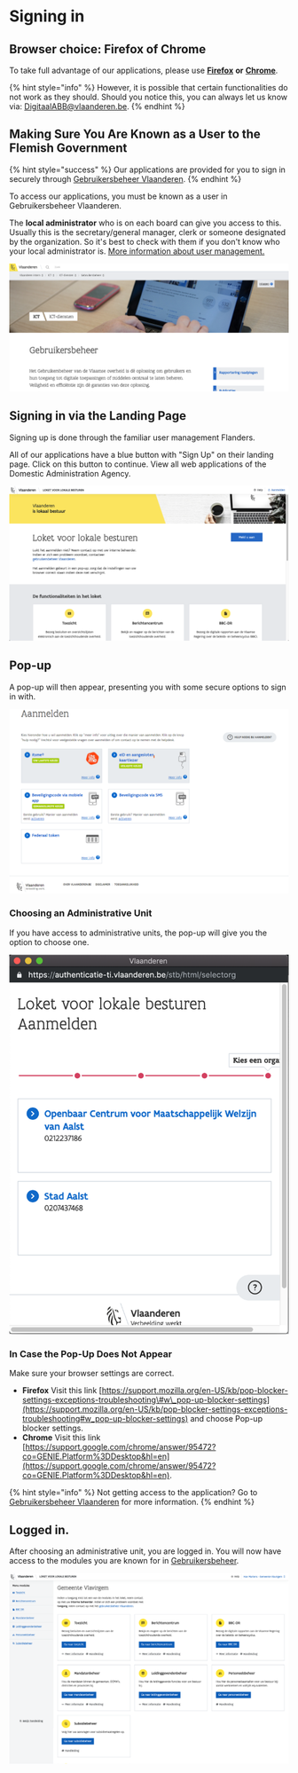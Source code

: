 # Signing in

## Browser choice: Firefox of Chrome

To take full advantage of our applications, please use [**Firefox**](https://www.mozilla.org/nl/firefox/new/) **or** [**Chrome**](https://www.google.com/chrome/).

{% hint style="info" %}
However, it is possible that certain functionalities do not work as they should. Should you notice this, you can always let us know via: [DigitaalABB@vlaanderen.be](mailto:DigitaalABB@vlaanderen.be).
{% endhint %}

## Making Sure You Are Known as a User to the Flemish Government

{% hint style="success" %}
Our applications are provided for you to sign in securely through [Gebruikersbeheer Vlaanderen](./).
{% endhint %}

To access our applications, you must be known as a user in Gebruikersbeheer Vlaanderen.

The **local administrator** who is on each board can give you access to this. Usually this is the secretary/general manager, clerk or someone designated by the organization. So it's best to check with them if you don't know who your local administrator is. [More information about user management.](./)

![Gebruikersbeheer Vlaanderen](../../.gitbook/assets/gebruikersbeheer-vlaanderen%20%282%29.png)

## Signing in via the Landing Page

Signing up is done through the familiar user management Flanders.

All of our applications have a blue button with "Sign Up" on their landing page. Click on this button to continue. View all web applications of the Domestic Administration Agency.

![Example of logging in with the blue button: Loket Lokaal Bestuur](../../.gitbook/assets/login-voorpagina.png)

## Pop-up

A pop-up will then appear, presenting you with some secure options to sign in with.

![Choices for signing in](../../.gitbook/assets/login-aanmelden.png)

### Choosing an Administrative Unit

If you have access to administrative units, the pop-up will give you the option to choose one.

![Voorbeeld bestuurseenheid kiezen: Loket Lokaal Bestuur](../../.gitbook/assets/login-orgaan.png)

### In Case the Pop-Up Does Not Appear

Make sure your browser settings are correct.

* **Firefox** Visit this link [https://support.mozilla.org/en-US/kb/pop-blocker-settings-exceptions-troubleshooting\#w\_pop-up-blocker-settings](https://support.mozilla.org/en-US/kb/pop-blocker-settings-exceptions-troubleshooting#w_pop-up-blocker-settings) and choose Pop-up blocker settings.
* **Chrome** Visit this link [https://support.google.com/chrome/answer/95472?co=GENIE.Platform%3DDesktop&hl=en](https://support.google.com/chrome/answer/95472?co=GENIE.Platform%3DDesktop&hl=en).

{% hint style="info" %}
Not getting access to the application? Go to [Gebruikersbeheer Vlaanderen](../toegankelijk-vlaanderen.md) for more information.
{% endhint %}

## Logged in.

After choosing an administrative unit, you are logged in. You will now have access to the modules you are known for in [Gebruikersbeheer](./).

![Example of an app after signing in: Loket Lokaal Bestuur](../../.gitbook/assets/startscherm.png)

